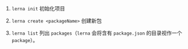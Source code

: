1. `lerna init` 初始化项目

2. `lerna create <packageName>` 创建新包

3. `lerna list` 列出 `packages`（`lerna` 会将含有 `package.json` 的目录视作一个 `package`）。

